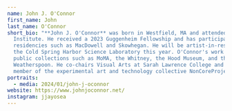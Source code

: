 ```yaml
---
name: John J. O'Connor
first_name: John
last_name: O'Connor
short_bio: "**John J. O'Connor** was born in Westfield, MA and attended Pratt
  Institute. He received a 2023 Guggenheim Fellowship and has participated in
  residencies such as MacDowell and Skowhegan. He will be artist-in-residence at
  the Cold Spring Harbor Science Laboratory this year. O'Connor's work is in
  public collections such as MoMA, the Whitney, the Hood Museum, and the
  Weatherspoon. He co-chairs Visual Arts at Sarah Lawrence College and is a
  member of the experimental art and technology collective NonCoreProjector."
portraits:
  - media: 2024/01/john-j-oconnor
website: https://www.johnjoconnor.net/
instagram: jjayosea
---
```

